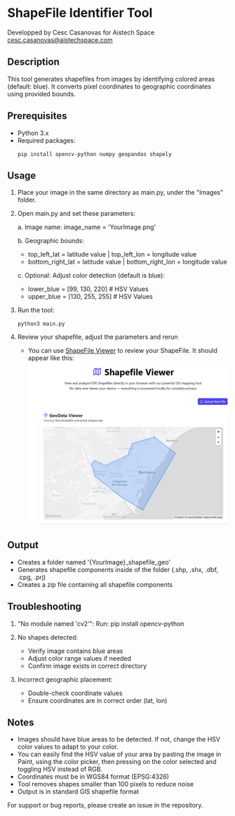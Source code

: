 ShapeFile Identifier Tool
========================

Developped by Cesc Casanovas for Aistech Space  
cesc.casanovas@aistechspace.com

Description
------------
This tool generates shapefiles from images by identifying colored areas (default: blue). It converts pixel coordinates to geographic coordinates using provided bounds.

Prerequisites
------------
- Python 3.x
- Required packages:
  ```
  pip install opencv-python numpy geopandas shapely
  ```

Usage
-----
1. Place your image in the same directory as main.py, under the "Images" folder.
2. Open main.py and set these parameters:

   a. Image name:
      image_name = 'YourImage.png'

 
   b. Geographic bounds:  
      - top_left_lat = latitude value    |    top_left_lon = longitude value  
      - bottom_right_lat = latitude value    |    bottom_right_lon = longitude value  

   c. Optional: Adjust color detection (default is blue):  
      - lower_blue = [99, 130, 220]   # HSV Values  
      - upper_blue = [130, 255, 255]  # HSV Values  

3. Run the tool:
   ```
   python3 main.py
   ```
4. Review your shapefile, adjust the parameters and rerun  
    - You can use [ShapeFile Viewer](https://www.chatdb.ai/tools/shapefile-viewer) to review your ShapeFile. It should appear like this:  
    ![ShapeFile Viewer Review](/Images/AOIReview-ShapefileViewer.png)

   

Output
------
- Creates a folder named '{YourImage}_shapefile_geo'
- Generates shapefile components inside of the folder (.shp, .shx, .dbf, .cpg, .prj)
- Creates a zip file containing all shapefile components

Troubleshooting
--------------
1. "No module named 'cv2'":
   Run: pip install opencv-python

2. No shapes detected:
   - Verify image contains blue areas
   - Adjust color range values if needed
   - Confirm image exists in correct directory

3. Incorrect geographic placement:
   - Double-check coordinate values
   - Ensure coordinates are in correct order (lat, lon)

Notes
-----
- Images should have blue areas to be detected. If not, change the HSV color values to adapt to your color. 
- You can easily find the HSV value of your area by pasting the image in Paint, using the color picker, then pressing on the color selected and toggling HSV instead of RGB. 
- Coordinates must be in WGS84 format (EPSG:4326)
- Tool removes shapes smaller than 100 pixels to reduce noise
- Output is in standard GIS shapefile format

For support or bug reports, please create an issue in the repository. 

